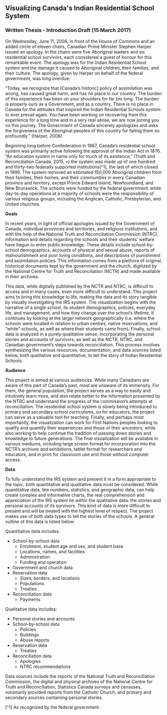 ## Visualizing Canada's Indian Residential School System
### Written Thesis - Introduction Draft (15 March 2017)

On Wednesday, June 11, 2008, in front of the House of Commons and an added circle of eleven chairs, Canadian Prime Minister Stephen Harper issued an apology. In the chairs were five Aboriginal leaders and six residential school survivors, each considered a guest of honour for this remarkable event. The apology was for the Indian Residential School system and the damage it caused to Aboriginal children, their families, and their culture. The apology, given by Harper on behalf of the federal government, was long overdue:

“Today, we recognize that [Canada’s historic] policy of assimilation was wrong, has caused great harm, and has no place in our country. The burden of this experience has been on your shoulders for far too long.  The burden is properly ours as a Government, and as a country.  There is no place in Canada for the attitudes that inspired the Indian Residential Schools system to ever prevail again. You have been working on recovering from this experience for a long time and in a very real sense, we are now joining you on this journey. The Government of Canada sincerely apologizes and asks the forgiveness of the Aboriginal peoples of this country for failing them so profoundly.” (Harper, 2008)

Beginning long before Confederation in 1867, Canada’s residential school system was primarily active following the approval of the Indian Act in 1876. “An education system in name only for much of its existence,” (Truth and Reconciliation Canada, 2015, v) the system was made up of one hundred and thirty-two federally supported institutions[^1], the last of which closed in 1996. The system removed an estimated 150,000 Aboriginal children from their families, their homes, and their communities in every Canadian province and territory, except Prince Edward Island, Newfoundland, and New Brunswick. The schools were funded by the federal government, while day-to-day operations at a majority of schools were the responsibility of various religious groups, including the Anglican, Catholic, Presbyterian, and United churches. 

**Goals**

In recent years, in light of official apologies issued by the Government of Canada, individual provinces and territories, and religious institutions, and with the help of the National Truth and Reconciliation Commission (NTRC), information and details regarding the schools and their students’ welfare have begun to enter public knowledge. These details include school-by-school demographics, accounts of physical and sexual abuse, reports of malnourishment and poor living conditions, and descriptions of punishment and assimilation policies. This information comes from a plethora of original, historical documents kept by the government and the church, digitized by the National Centre for Truth and Reconciliation (NCTR) and made available in their archives.

This data, while digitally published by the NCTR and NTRC, is difficult to access and in many cases, even more difficult to understand. This project aims to bring this knowledge to life, making the data and its story tangible by visually investigating the IRS system. The visualization begins with the narrative of a single school, its student demographics, policies, everyday life, and management, and how they change over the school’s lifetime. It continues by looking at the larger network geographically (i.e. where the schools were located in relation to urban centres, native reservations, and “white” schools, as well as where their students came from). Finally, school data is analyzed in a purely qualitative sense, incorporating the personal stories and accounts of survivors, as well as the NCTR, NTRC, and Canadian government’s steps towards reconciliation. This process involves synthesizing the various resources, documentation, and data sources listed below, both qualitative and quantitative, to tell the story of Indian Residential Schools. 

**Audience**

This project is aimed at various audiences. While many Canadians are aware of this part of Canada’s past, most are unaware of its immensity. For them, the general population, the project serves as a way to easily and intuitively learn more, and also relate better to the information presented by the NTRC and understand the progress of the commission’s attempts at reconciliation. The residential school system is slowly being introduced to primary and secondary school curriculums, so for educators, the project can serve as a valuable tool for teaching. Finally, and perhaps most importantly, the visualization can work for First Nations peoples looking to qualify and quantify their experiences and those of their ancestors, while also working to help continue the tradition of passing down stories and knowledge to future generations. The final visualization will be available in various mediums, including large screen format for incorporation into the NCTR’s archives and exhibitions, tablet format for researchers and educators, and in print for classroom use and those without computer access.

**Data**

To fully understand the IRS system and present it in a form appropriate to the topic, both quantitative and qualitative data must be considered. While quantitative data, like numbers, statistics, and geographic data, can help create complex and informative charts, the real comprehension and appreciation of the IRS system lie within the qualitative data: the stories and personal accounts of its survivors. This kind of data is more difficult to present and will be treated with the highest level of respect. The project makes use of both data types to tell the stories of the schools. A general outline of this data is listed below.

Quantitative data includes:
- School-by-school data
	- Enrolment, student age and sex, and student base
	- Locations, names, and facilities
	- Administration
	- Funding and operation
- Government and church data
- Reservation data
	- Sizes, borders, and locations
	- Populations
	- Treaties
- Reconciliation data
	- Payments

Qualitative data includes:
- Personal stories and accounts
- School-by-school data
	- Policies
	- Buildings
	- Abuse reports
- Reservation data
	- Treaties
- Reconciliation data
	- Apologies
	- NTRC recommendations

Data sources include the reports of the National Truth and Reconciliation Commission, the digital and physical archives of the National Centre for Truth and Reconciliation, Statistics Canada surveys and censuses, voluntarily provided reports from the Catholic Church, and primary and secondary sources containing personal stories. 

[^1] As recognized by the federal government.